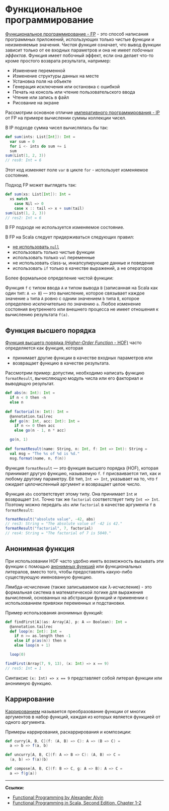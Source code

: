 # Функциональное программирование

[Функциональное программирование - FP](../docs/scala/fp/what-is-fp) -
это способ написания программных приложений, использующих только чистые функции и неизменяемые значения. 
_Чистая функция_ означает, что вывод функции зависит только от ее входных параметров
и она не имеет _побочных эффектов_.
Функция имеет побочный эффект, если она делает что-то кроме простого возврата результата, например:
- Изменение переменной
- Изменение структуры данных на месте
- Установка поля на объекте
- Генерация исключения или остановка с ошибкой
- Печать на консоль или чтение пользовательского ввода
- Чтение или запись в файл
- Рисование на экране

Рассмотрим основное отличие [императивного программирования - IP](https://ru.wikipedia.org/wiki/%D0%98%D0%BC%D0%BF%D0%B5%D1%80%D0%B0%D1%82%D0%B8%D0%B2%D0%BD%D0%BE%D0%B5_%D0%BF%D1%80%D0%BE%D0%B3%D1%80%D0%B0%D0%BC%D0%BC%D0%B8%D1%80%D0%BE%D0%B2%D0%B0%D0%BD%D0%B8%D0%B5) 
от FP на примере вычислении суммы коллекции чисел.

В IP подходе сумма чисел вычислялась бы так:

```scala
def sum(ints: List[Int]): Int =
  var sum = 0
  for i <- ints do sum += i
  sum
sum(List(1, 2, 3))
// res0: Int = 6
```

Этот код изменяет поле `var` в цикле `for` - использует изменяемое состояние.

Подход FP может выглядеть так:

```scala
def sum(xs: List[Int]): Int =
  xs match
    case Nil => 0
    case x :: tail => x + sum(tail)
sum(List(1, 2, 3))
// res2: Int = 6
```

В FP подходе не используется изменяемое состояние.

В FP на Scala следует придерживаться следующих правил:
- [не использовать `null`](../docs/scala/types#nothing-и-null)
- использовать только чистые функции
- использовать только `val` переменные
- не использовать class-ы, инкапсулирующие данные и поведение
- использовать `if` только в качестве выражений, а не операторов

Более формальное определение чистой функции:

Функция `f` с типом ввода `A` и типом вывода `B` (записанная на Scala как один тип: `A => B`) — 
это вычисление, которое связывает каждое значение `a` типа `A` ровно с одним значением `b` типа `B`, 
которое определено исключительно по значению `a`. 
Любое изменение состояния внутреннего или внешнего процесса не имеет отношения к вычислению результата `f(a)`.

## Функция высшего порядка

[Функция высшего порядка (_Higher-Order Function_ - HOF)](../docs/scala/functions/hofs)
часто определяется как функция, которая
- принимает другие функции в качестве входных параметров или
- возвращает функцию в качестве результата.

Рассмотрим пример: допустим, необходимо написать функцию `formatResult`, 
вычисляющую модуль числа или его факториал и выводящую результат.

```scala
def abs(n: Int): Int =
  if n < 0 then -n
  else n
  
def factorial(n: Int): Int =
  @annotation.tailrec
  def go(n: Int, acc: Int): Int =
    if n <= 0 then acc
    else go(n - 1, n * acc)

  go(n, 1)
  
def formatResult(name: String, n: Int, f: Int => Int): String =
  val msg = "The %s of %d is %d."
  msg.format(name, n, f(n))  
```

Функция `formatResult` — это функция высшего порядка (HOF), которая принимает другую функцию, называемую `f`. 
`f` присваивается тип, как и любому другому параметру. 
Её тип, `Int => Int`, указывает на то, что `f` ожидает целочисленный аргумент и возвращает целое число.

Функция `abs` соответствует этому типу. Она принимает `Int` и возвращает `Int`. 
Точно так же `factorial` соответствует типу `Int => Int`. 
Поэтому можно передать `abs` или `factorial` в качестве аргумента `f` в `formatResult`:

```scala
formatResult("absolute value", -42, abs)
// res3: String = "The absolute value of -42 is 42."
formatResult("factorial", 7, factorial)  
// res4: String = "The factorial of 7 is 5040."
```

## Анонимная функция

При использовании HOF часто удобно иметь возможность вызывать эти функции 
с помощью [анонимных функций](../docs/scala/functions/anonymous) или функциональных литералов, 
вместо того, чтобы предоставлять какую-либо существующую именованную функцию.

Лямбда-исчисление (также записываемое как λ-исчисление) -
это формальная система в математической логике для выражения вычислений, основанных на абстракции функций
и применении с использованием привязки переменных и подстановки.

Пример использования анонимных функций:

```scala
def findFirst[A](as: Array[A], p: A => Boolean): Int =
  @annotation.tailrec
  def loop(n: Int): Int =
    if n >= as.length then -1
    else if p(as(n)) then n
    else loop(n + 1)

  loop(0)

findFirst(Array(7, 9, 13), (x: Int) => x == 9)
// res5: Int = 1
```

Синтаксис `(x: Int) => x == 9` представляет собой литерал функции или анонимную функцию.

## Каррирование

[Каррированием](https://ru.wikipedia.org/wiki/%D0%9A%D0%B0%D1%80%D1%80%D0%B8%D1%80%D0%BE%D0%B2%D0%B0%D0%BD%D0%B8%D0%B5) 
называется преобразование функции от многих аргументов в набор функций, каждая из которых является функцией от одного аргумента.

Примеры каррирования, раскаррирования и композиции:

```scala
def curry[A, B, C](f: (A, B) => C): A => (B => C) =
  a => b => f(a, b)

def uncurry[A, B, C](f: A => B => C): (A, B) => C =
  (a, b) => f(a)(b)

def compose[A, B, C](f: B => C, g: A => B): A => C =
  a => f(g(a))
```


---

**Ссылки:**

- [Functional Programming by Alexander Alvin](https://alvinalexander.com/photos/functional-programming-simplied-free-pdf-preview/)
- [Functional Programming in Scala, Second Edition, Chapter 1-2](https://www.manning.com/books/functional-programming-in-scala-second-edition?query=Functional%20Programming%20in%20Scala,%20Second%20Edition)
